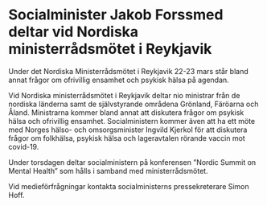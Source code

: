 # Socialminister Jakob Forssmed deltar vid Nordiska ministerrådsmötet i Reykjavik

Under det Nordiska Ministerrådsmötet i Reykjavik 22-23 mars står bland annat frågor om ofrivillig ensamhet och psykisk hälsa på agendan.

Vid Nordiska ministerrådsmötet i Reykjavik deltar nio ministrar från de nordiska länderna samt de självstyrande områdena Grönland, Färöarna och Åland. Ministrarna kommer bland annat att diskutera frågor om psykisk hälsa och ofrivillig ensamhet. Socialministern kommer även att ha ett möte med Norges hälso- och omsorgsminister Ingvild Kjerkol för att diskutera frågor om folkhälsa, psykisk hälsa och lageravtalen rörande vaccin mot covid-19.

Under torsdagen deltar socialministern på konferensen ”Nordic Summit on Mental Health” som hålls i samband med ministerrådsmötet.

Vid medieförfrågningar kontakta socialministerns pressekreterare Simon Hoff.
